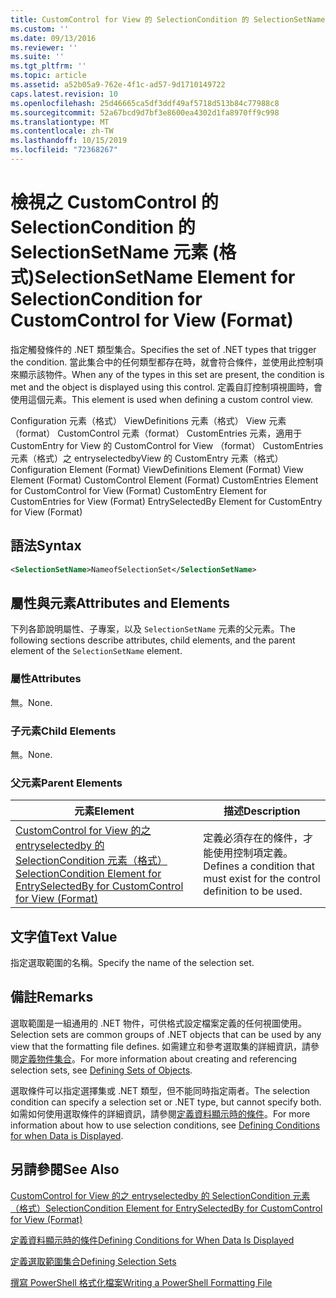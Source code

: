 ```yaml
---
title: CustomControl for View 的 SelectionCondition 的 SelectionSetName 元素（格式） |Microsoft Docs
ms.custom: ''
ms.date: 09/13/2016
ms.reviewer: ''
ms.suite: ''
ms.tgt_pltfrm: ''
ms.topic: article
ms.assetid: a52b05a9-762e-4f1c-ad57-9d1710149722
caps.latest.revision: 10
ms.openlocfilehash: 25d46665ca5df3ddf49af5718d513b84c77988c8
ms.sourcegitcommit: 52a67bcd9d7bf3e8600ea4302d1fa8970ff9c998
ms.translationtype: MT
ms.contentlocale: zh-TW
ms.lasthandoff: 10/15/2019
ms.locfileid: "72368267"
---
```

# <a name="selectionsetname-element-for-selectioncondition-for-customcontrol-for-view-format"></a><span data-ttu-id="8cf50-102">檢視之 CustomControl 的 SelectionCondition 的 SelectionSetName 元素 (格式)</span><span class="sxs-lookup"><span data-stu-id="8cf50-102">SelectionSetName Element for SelectionCondition for CustomControl for View (Format)</span></span>

<span data-ttu-id="8cf50-103">指定觸發條件的 .NET 類型集合。</span><span class="sxs-lookup"><span data-stu-id="8cf50-103">Specifies the set of .NET types that trigger the condition.</span></span> <span data-ttu-id="8cf50-104">當此集合中的任何類型都存在時，就會符合條件，並使用此控制項來顯示該物件。</span><span class="sxs-lookup"><span data-stu-id="8cf50-104">When any of the types in this set are present, the condition is met and the object is displayed using this control.</span></span> <span data-ttu-id="8cf50-105">定義自訂控制項視圖時，會使用這個元素。</span><span class="sxs-lookup"><span data-stu-id="8cf50-105">This element is used when defining a custom control view.</span></span>

<span data-ttu-id="8cf50-106">Configuration 元素（格式） ViewDefinitions 元素（格式） View 元素（format） CustomControl 元素（format） CustomEntries 元素，適用于 CustomEntry for View 的 CustomControl for View （format） CustomEntries 元素（格式）之 entryselectedbyView 的 CustomEntry 元素（格式）</span><span class="sxs-lookup"><span data-stu-id="8cf50-106">Configuration Element (Format) ViewDefinitions Element (Format) View Element (Format) CustomControl Element (Format) CustomEntries Element for CustomControl for View (Format) CustomEntry Element for CustomEntries for View (Format) EntrySelectedBy Element for CustomEntry for View (Format)</span></span>

## <a name="syntax"></a><span data-ttu-id="8cf50-107">語法</span><span class="sxs-lookup"><span data-stu-id="8cf50-107">Syntax</span></span>

```xml
<SelectionSetName>NameofSelectionSet</SelectionSetName>
```

## <a name="attributes-and-elements"></a><span data-ttu-id="8cf50-108">屬性與元素</span><span class="sxs-lookup"><span data-stu-id="8cf50-108">Attributes and Elements</span></span>

<span data-ttu-id="8cf50-109">下列各節說明屬性、子專案，以及 `SelectionSetName` 元素的父元素。</span><span class="sxs-lookup"><span data-stu-id="8cf50-109">The following sections describe attributes, child elements, and the parent element of the `SelectionSetName` element.</span></span>

### <a name="attributes"></a><span data-ttu-id="8cf50-110">屬性</span><span class="sxs-lookup"><span data-stu-id="8cf50-110">Attributes</span></span>

<span data-ttu-id="8cf50-111">無。</span><span class="sxs-lookup"><span data-stu-id="8cf50-111">None.</span></span>

### <a name="child-elements"></a><span data-ttu-id="8cf50-112">子元素</span><span class="sxs-lookup"><span data-stu-id="8cf50-112">Child Elements</span></span>

<span data-ttu-id="8cf50-113">無。</span><span class="sxs-lookup"><span data-stu-id="8cf50-113">None.</span></span>

### <a name="parent-elements"></a><span data-ttu-id="8cf50-114">父元素</span><span class="sxs-lookup"><span data-stu-id="8cf50-114">Parent Elements</span></span>

|<span data-ttu-id="8cf50-115">元素</span><span class="sxs-lookup"><span data-stu-id="8cf50-115">Element</span></span>|<span data-ttu-id="8cf50-116">描述</span><span class="sxs-lookup"><span data-stu-id="8cf50-116">Description</span></span>|
|-------------|-----------------|
|[<span data-ttu-id="8cf50-117">CustomControl for View 的之 entryselectedby 的 SelectionCondition 元素（格式）</span><span class="sxs-lookup"><span data-stu-id="8cf50-117">SelectionCondition Element for EntrySelectedBy for CustomControl for View (Format)</span></span>](./selectioncondition-element-for-entryselectedby-for-customcontrol-format.md)|<span data-ttu-id="8cf50-118">定義必須存在的條件，才能使用控制項定義。</span><span class="sxs-lookup"><span data-stu-id="8cf50-118">Defines a condition that must exist for the control definition to be used.</span></span>|

## <a name="text-value"></a><span data-ttu-id="8cf50-119">文字值</span><span class="sxs-lookup"><span data-stu-id="8cf50-119">Text Value</span></span>

<span data-ttu-id="8cf50-120">指定選取範圍的名稱。</span><span class="sxs-lookup"><span data-stu-id="8cf50-120">Specify the name of the selection set.</span></span>

## <a name="remarks"></a><span data-ttu-id="8cf50-121">備註</span><span class="sxs-lookup"><span data-stu-id="8cf50-121">Remarks</span></span>

<span data-ttu-id="8cf50-122">選取範圍是一組通用的 .NET 物件，可供格式設定檔案定義的任何視圖使用。</span><span class="sxs-lookup"><span data-stu-id="8cf50-122">Selection sets are common groups of .NET objects that can be used by any view that the formatting file defines.</span></span> <span data-ttu-id="8cf50-123">如需建立和參考選取集的詳細資訊，請參閱[定義物件集合](./defining-selection-sets.md)。</span><span class="sxs-lookup"><span data-stu-id="8cf50-123">For more information about creating and referencing selection sets, see [Defining Sets of Objects](./defining-selection-sets.md).</span></span>

<span data-ttu-id="8cf50-124">選取條件可以指定選擇集或 .NET 類型，但不能同時指定兩者。</span><span class="sxs-lookup"><span data-stu-id="8cf50-124">The selection condition can specify a selection set or .NET type, but cannot specify both.</span></span> <span data-ttu-id="8cf50-125">如需如何使用選取條件的詳細資訊，請參閱[定義資料顯示時的條件](./defining-conditions-for-displaying-data.md)。</span><span class="sxs-lookup"><span data-stu-id="8cf50-125">For more information about how to use selection conditions, see [Defining Conditions for when Data is Displayed](./defining-conditions-for-displaying-data.md).</span></span>

## <a name="see-also"></a><span data-ttu-id="8cf50-126">另請參閱</span><span class="sxs-lookup"><span data-stu-id="8cf50-126">See Also</span></span>

[<span data-ttu-id="8cf50-127">CustomControl for View 的之 entryselectedby 的 SelectionCondition 元素（格式）</span><span class="sxs-lookup"><span data-stu-id="8cf50-127">SelectionCondition Element for EntrySelectedBy for CustomControl for View (Format)</span></span>](./selectioncondition-element-for-entryselectedby-for-customcontrol-format.md)

[<span data-ttu-id="8cf50-128">定義資料顯示時的條件</span><span class="sxs-lookup"><span data-stu-id="8cf50-128">Defining Conditions for When Data Is Displayed</span></span>](./defining-conditions-for-displaying-data.md)

[<span data-ttu-id="8cf50-129">定義選取範圍集合</span><span class="sxs-lookup"><span data-stu-id="8cf50-129">Defining Selection Sets</span></span>](./defining-selection-sets.md)

[<span data-ttu-id="8cf50-130">撰寫 PowerShell 格式化檔案</span><span class="sxs-lookup"><span data-stu-id="8cf50-130">Writing a PowerShell Formatting File</span></span>](./writing-a-powershell-formatting-file.md)
